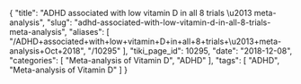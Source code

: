 {
    "title": "ADHD associated with low vitamin D in all 8 trials \u2013 meta-analysis",
    "slug": "adhd-associated-with-low-vitamin-d-in-all-8-trials-meta-analysis",
    "aliases": [
        "/ADHD+associated+with+low+vitamin+D+in+all+8+trials+\u2013+meta-analysis+Oct+2018",
        "/10295"
    ],
    "tiki_page_id": 10295,
    "date": "2018-12-08",
    "categories": [
        "Meta-analysis of Vitamin D",
        "ADHD"
    ],
    "tags": [
        "ADHD",
        "Meta-analysis of Vitamin D"
    ]
}